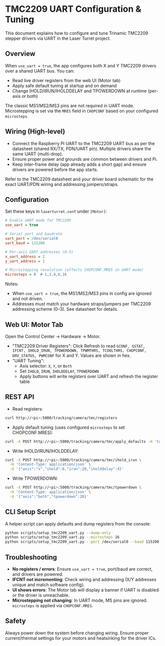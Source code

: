 # TMC2209 UART Configuration & Tuning

This document explains how to configure and tune Trinamic TMC2209 stepper drivers via UART in the Laser Turret project.

## Overview

When `use_uart = true`, the app configures both X and Y TMC2209 drivers over a shared UART bus. You can:

- Read live driver registers from the web UI (Motor tab)
- Apply safe default tuning at startup and on demand
- Change IHOLD/IRUN/IHOLDDELAY and TPOWERDOWN at runtime (per-axis or both)

The classic MS1/MS2/MS3 pins are not required in UART mode. Microstepping is set via the `MRES` field in `CHOPCONF` based on your configured `microsteps`.

## Wiring (High-level)

- Connect the Raspberry Pi UART to the TMC2209 UART bus as per the datasheet (shared RX/TX, PDN/UART pin). Multiple drivers share the same UART (multi-drop).
- Ensure proper power and grounds are common between drivers and Pi.
- Keep inter-frame delay (app already adds a short gap) and ensure drivers are powered before the app starts.

Refer to the TMC2209 datasheet and your driver board schematic for the exact UART/PDN wiring and addressing jumpers/straps.

## Configuration

Set these keys in `laserturret.conf` under `[Motor]`:

```ini
# Enable UART mode for TMC2209
use_uart = true

# Serial port and baudrate
uart_port = /dev/serial0
uart_baud = 115200

# Per-axis UART addresses (0-3)
x_uart_address = 2
y_uart_address = 1

# Microstepping resolution (affects CHOPCONF.MRES in UART mode)
microsteps = 8  # 1,2,4,8,16
```

Notes:

- When `use_uart = true`, the MS1/MS2/MS3 pins in config are ignored and not driven.
- Addresses must match your hardware straps/jumpers per TMC2209 addressing scheme (0–3). See datasheet for details.

## Web UI: Motor Tab

Open the Control Center → Hardware → Motor.

- "TMC2209 Driver Registers": Click Refresh to read `GCONF, GSTAT, IFCNT, IHOLD_IRUN, TPOWERDOWN, TPWMTHRS, TCOOLTHRS, CHOPCONF, DRV_STATUS, PWMCONF` for X and Y. Values are shown in hex.
- "UART Tuning":
  - Axis selector: `X`, `Y`, or `Both`
  - Set `IHOLD`, `IRUN`, `IHOLDDELAY`, `TPOWERDOWN`
  - Apply buttons will write registers over UART and refresh the register table

## REST API

- Read registers:

```bash
curl http://<pi>:5000/tracking/camera/tmc/registers
```

- Apply default tuning (uses configured `microsteps` to set CHOPCONF.MRES):

```bash
curl -X POST http://<pi>:5000/tracking/camera/tmc/apply_defaults -H 'Content-Type: application/json' -d '{}'
```

- Write IHOLD/IRUN/IHOLDDELAY:

```bash
curl -X POST http://<pi>:5000/tracking/camera/tmc/ihold_irun \
  -H 'Content-Type: application/json' \
  -d '{"axis":"x","ihold":6,"irun":20,"iholddelay":4}'
```

- Write TPOWERDOWN:

```bash
curl -X POST http://<pi>:5000/tracking/camera/tmc/tpowerdown \
  -H 'Content-Type: application/json' \
  -d '{"axis":"both","tpowerdown":20}'
```

## CLI Setup Script

A helper script can apply defaults and dump registers from the console:

```bash
python scripts/setup_tmc2209_uart.py --dump-only
python scripts/setup_tmc2209_uart.py --microsteps 16
python scripts/setup_tmc2209_uart.py --port /dev/serial0 --baud 115200 --x-addr 2 --y-addr 1 --dump-only
```

## Troubleshooting

- **No registers / errors**: Ensure `use_uart = true`, port/baud are correct, and drivers are powered.
- **IFCNT not incrementing**: Check wiring and addressing (X/Y addresses unique and match software config).
- **UI shows errors**: The Motor tab will display a banner if UART is disabled or the driver is unreachable.
- **Microstepping not changing**: In UART mode, MS pins are ignored. `microsteps` is applied via `CHOPCONF.MRES`.

## Safety

Always power down the system before changing wiring. Ensure proper current/thermal settings for your motors and heatsinking for the driver ICs.
